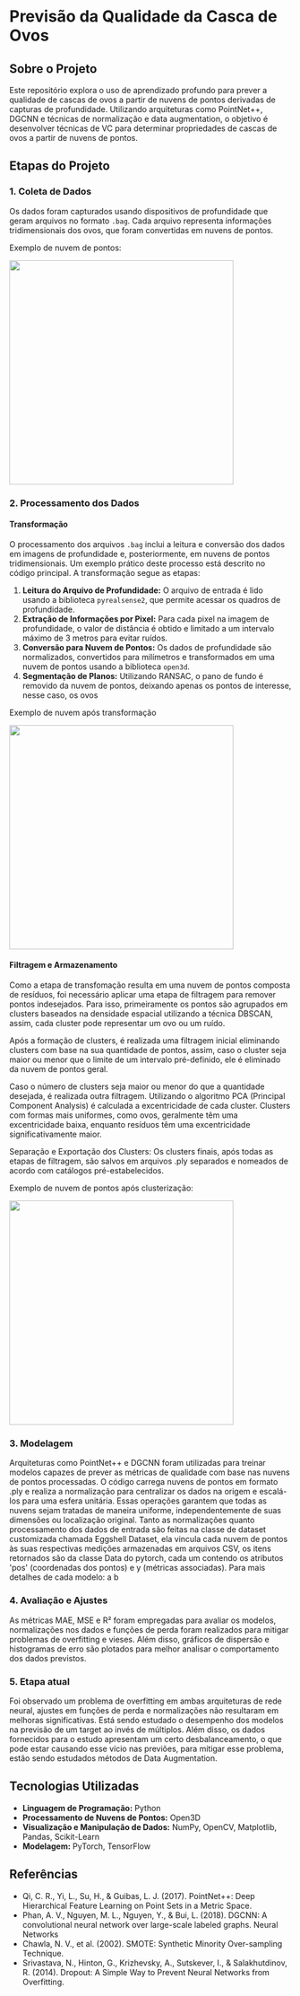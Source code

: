 # Previsão da Qualidade da Casca de Ovos


## Sobre o Projeto 
Este repositório explora o uso de aprendizado profundo para prever a qualidade de cascas de ovos a partir de nuvens de pontos derivadas de capturas de profundidade. Utilizando arquiteturas como PointNet++, DGCNN e técnicas de normalização e data augmentation, o objetivo é desenvolver técnicas de VC para determinar propriedades de cascas de ovos a partir de nuvens de pontos.

## Etapas do Projeto

### 1. Coleta de Dados
Os dados foram capturados usando dispositivos de profundidade que geram arquivos no formato `.bag`. Cada arquivo representa informações tridimensionais dos ovos, que foram convertidas em nuvens de pontos.

Exemplo de nuvem de pontos:

<img src="https://github.com/user-attachments/assets/d060310c-14b2-41be-b2f3-db0a74128b66" width="400">


### 2. Processamento dos Dados

#### Transformação
O processamento dos arquivos `.bag` inclui a leitura e conversão dos dados em imagens de profundidade e, posteriormente, em nuvens de pontos tridimensionais. Um exemplo prático deste processo está descrito no código principal. A transformação segue as etapas:

1. **Leitura do Arquivo de Profundidade:** O arquivo de entrada é lido usando a biblioteca `pyrealsense2`, que permite acessar os quadros de profundidade.
2. **Extração de Informações por Pixel:** Para cada pixel na imagem de profundidade, o valor de distância é obtido e limitado a um intervalo máximo de 3 metros para evitar ruídos.
3. **Conversão para Nuvem de Pontos:** Os dados de profundidade são normalizados, convertidos para milímetros e transformados em uma nuvem de pontos usando a biblioteca `open3d`.
4. **Segmentação de Planos:** Utilizando RANSAC, o pano de fundo é removido da nuvem de pontos, deixando apenas os pontos de interesse, nesse caso, os ovos

Exemplo de nuvem após transformação

<img src="https://github.com/user-attachments/assets/7fa551fb-7a81-4e5e-a080-1c6fc0ee22ba" width="400">

#### Filtragem e Armazenamento

Como a etapa de transfomação resulta em uma nuvem de pontos composta de resíduos, foi necessário aplicar uma etapa de filtragem para remover pontos indesejados. Para isso, primeiramente os pontos são agrupados em clusters baseados na densidade espacial utilizando a técnica DBSCAN, assim, cada cluster pode representar um ovo ou um ruído.

Após a formação de clusters, é realizada uma filtragem inicial eliminando clusters com base na sua quantidade de pontos, assim, caso o cluster seja maior ou menor que o limite de um intervalo pré-definido, ele é eliminado da nuvem de pontos geral.

Caso o número de clusters seja maior ou menor do que a quantidade desejada, é realizada outra filtragem. Utilizando o algoritmo PCA (Principal Component Analysis) é calculada a excentricidade de cada cluster. Clusters com formas mais uniformes, como ovos, geralmente têm uma excentricidade baixa, enquanto resíduos têm uma excentricidade significativamente maior.

Separação e Exportação dos Clusters:
Os clusters finais, após todas as etapas de filtragem, são salvos em arquivos .ply separados e nomeados de acordo com catálogos pré-estabelecidos.

Exemplo de nuvem de pontos após clusterização:

<img src="https://github.com/user-attachments/assets/9754e84e-0eb6-4ef4-8e02-d7d496bc7210" width="400">



### 3. Modelagem
Arquiteturas como PointNet++ e DGCNN foram utilizadas para treinar modelos capazes de prever as métricas de qualidade com base nas nuvens de pontos processadas. O código carrega nuvens de pontos em formato .ply e realiza a normalização para centralizar os dados na origem e escalá-los para uma esfera unitária. Essas operações garantem que todas as nuvens sejam tratadas de maneira uniforme, independentemente de suas dimensões ou localização original. 
Tanto as normalizações quanto processamento dos dados de entrada são feitas na classe de dataset customizada chamada Eggshell Dataset, ela vincula cada nuvem de pontos às suas respectivas medições armazenadas em arquivos CSV, os itens retornados são da classe Data do pytorch, cada um contendo os atributos 'pos' (coordenadas dos pontos) e y (métricas associadas).
Para mais detalhes de cada modelo:
a
b


### 4. Avaliação e Ajustes
As métricas MAE, MSE e R² foram empregadas para avaliar os modelos, normalizações nos dados e funções de perda foram realizados para mitigar problemas de overfitting e vieses. Além disso, gráficos de dispersão e histogramas de erro são plotados para melhor analisar o comportamento dos dados previstos.

### 5. Etapa atual
Foi observado um problema de overfitting em ambas arquiteturas de rede neural, ajustes em funções de perda e normalizações não resultaram em melhoras significativas. Está sendo estudado o desempenho dos modelos na previsão de um target ao invés de múltiplos. Além disso, os dados fornecidos para o estudo apresentam um certo desbalanceamento, o que pode estar causando esse vício nas previões, para mitigar esse problema, estão sendo estudados métodos de Data Augmentation.

## Tecnologias Utilizadas

- **Linguagem de Programação:** Python
- **Processamento de Nuvens de Pontos:** Open3D
- **Visualização e Manipulação de Dados:** NumPy, OpenCV, Matplotlib, Pandas, Scikit-Learn
- **Modelagem:** PyTorch, TensorFlow

## Referências

-  Qi, C. R., Yi, L., Su, H., & Guibas, L. J. (2017). PointNet++: Deep Hierarchical Feature Learning on Point Sets in a Metric Space.
-  Phan, A. V., Nguyen, M. L., Nguyen, Y., & Bui, L. (2018). DGCNN: A convolutional neural network over large-scale labeled graphs. Neural Networks
-  Chawla, N. V., et al. (2002). SMOTE: Synthetic Minority Over-sampling Technique.
-  Srivastava, N., Hinton, G., Krizhevsky, A., Sutskever, I., & Salakhutdinov, R. (2014). Dropout: A Simple Way to Prevent Neural Networks from Overfitting.

